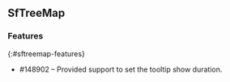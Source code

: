 ## SfTreeMap

### Features
{:#sftreemap-features}

* \#148902 – Provided support to set the tooltip show duration.
